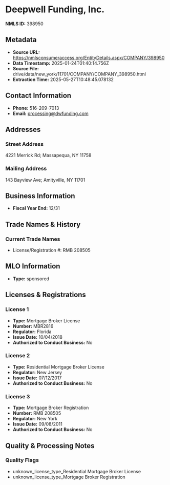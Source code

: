 # Deepwell Funding, Inc.

**NMLS ID:** 398950

## Metadata
- **Source URL:** https://nmlsconsumeraccess.org/EntityDetails.aspx/COMPANY/398950
- **Data Timestamp:** 2025-01-24T01:40:14.756Z
- **Source File:** drive/data/new_york/11701/COMPANY/COMPANY_398950.html
- **Extraction Time:** 2025-05-27T10:48:45.078132

## Contact Information
- **Phone:** 516-209-7013
- **Email:** processing@dwfunding.com

## Addresses
### Street Address
4221 Merrick Rd; Massapequa, NY 11758

### Mailing Address
143 Bayview Ave; Amityville, NY 11701

## Business Information
- **Fiscal Year End:** 12/31

## Trade Names & History
### Current Trade Names
- License/Registration #: RMB 208505

## MLO Information
- **Type:** sponsored

## Licenses & Registrations

### License 1
- **Type:** Mortgage Broker License
- **Number:** MBR2816
- **Regulator:** Florida
- **Issue Date:** 10/04/2018
- **Authorized to Conduct Business:** No

### License 2
- **Type:** Residential Mortgage Broker License
- **Regulator:** New Jersey
- **Issue Date:** 07/12/2017
- **Authorized to Conduct Business:** No

### License 3
- **Type:** Mortgage Broker Registration
- **Number:** RMB 208505
- **Regulator:** New York
- **Issue Date:** 09/08/2011
- **Authorized to Conduct Business:** No

## Quality & Processing Notes
### Quality Flags
- unknown_license_type_Residential Mortgage Broker License
- unknown_license_type_Mortgage Broker Registration
